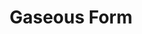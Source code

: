 ---
title: "Gaseous Form"

ability:
  description: |
    Some creatures have the supernatural or spell-like ability to take the form of a cloud of vapor or gas.

    Creatures in gaseous form can't run but can fly. A gaseous creature can move about and do the things that a cloud of gas can conceivably do, such as flow through the crack under a door. It can't, however, pass through solid matter. Gaseous creatures can't attack physically or cast spells with verbal, somatic, material, or focus components. They lose their supernatural abilities (except for the supernatural ability to assume gaseous form, of course).

    Creatures in gaseous form have damage reduction 10/magic. Spells, spell-like abilities, and supernatural abilities affect them normally. Creatures in gaseous form lose all benefit of material armor (including natural armor), though size, Dexterity, deflection bonuses, and armor bonuses from force armor still apply.

    Gaseous creatures do not need to breathe and are immune to attacks involving breathing (troglodyte stench, poison gas, and the like).

    Gaseous creatures can't enter water or other liquid. They are not ethereal or incorporeal. They are affected by winds or other forms of moving air to the extent that the wind pushes them in the direction the wind is moving. However, even the strongest wind can't disperse or damage a creature in gaseous form.

    Discerning a creature in gaseous form from natural mist requires a DC 15 {% skill_link spot %} check. Creatures in gaseous form attempting to hide in an area with mist, smoke, or other gas gain a +20 bonus.
---